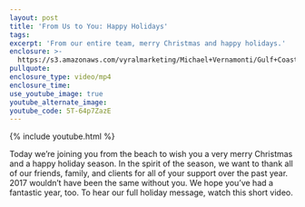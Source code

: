```yaml
---
layout: post
title: 'From Us to You: Happy Holidays'
tags:
excerpt: 'From our entire team, merry Christmas and happy holidays.'
enclosure: >-
  https://s3.amazonaws.com/vyralmarketing/Michael+Vernamonti/Gulf+Coast+Real+Estate+Happy+Holidays!.mp4
pullquote:
enclosure_type: video/mp4
enclosure_time:
use_youtube_image: true
youtube_alternate_image:
youtube_code: 5T-64p7ZazE
---
```



{% include youtube.html %}

Today we’re joining you from the beach to wish you a very merry Christmas and a happy holiday season. In the spirit of the season, we want to thank all of our friends, family, and clients for all of your support over the past year. 2017 wouldn’t have been the same without you. We hope you’ve had a fantastic year, too. To hear our full holiday message, watch this short video.